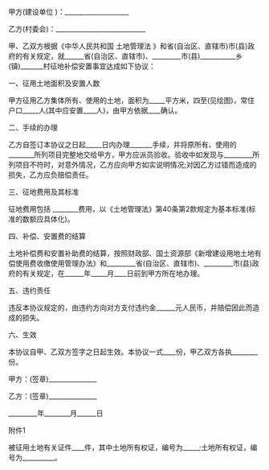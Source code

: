 
 


甲方(建设单位 )：____________________


乙方(村委会)：____________________________


甲、乙双方根据《中华人民共和国
土地管理法
》和省(自治区、直辖市)市(县)政府的有关规定，就______省(自治区、直辖市)、_________市(县)___________乡(镇)_______村征地补偿安置事宜达成如下协议：


一、征用土地面积及安置人数


甲方征用乙方集体所有、使用的土地，面积为_____平方米，四至(见绘图)，常住户口_____人(其中应安置____人)，由甲方依据____确认。


二、手续的办理


乙方自签订本协议之日起_____日内办理_______手续，并将原所有、使用的________所列项目完整地交给甲方，甲方应派员验收。验收中如发现与_________所列项目不符时，对意外情况，乙方应向甲方如实说明情况;对因乙方过错而造成的损失，乙方应负赔偿责任。


三、征地费用及其标准


征地费用包括 ________费用，以《土地管理法》第40条第2款规定为基本标准(标准的数额应具体化)。


四、补偿、安置费的结算


土地补偿费和安置补助费的结算，按照财政部、国土资源部《新增建设用地土地有偿使用费收缴使用管理办法》和_________省(自治区、直辖市)、_________市(县)政府的有关规定，在______年_____月____日前到甲方所在地办理。


五、违约责任


违反本协议规定的，由违约方向对方支付违约金______元人民币，并赔偿因此而造成的损失。


六、生效


本协议自甲、乙双方签字之日起生效。本协议一式____份，甲乙双方各执________份。


甲方：(签章)_______________


乙方：(签章)_______________


_________年________月______日


附件1


被征用土地有关证件____件，其中土地所有权证，编号为_____;土地所有权证，编号为__________。
 


 

 
 
 
 
 
  


  
 

  


  


  
 
 
 
 

